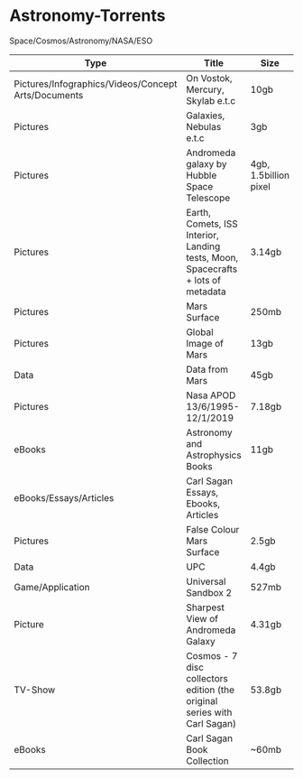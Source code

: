# Astronomy-Torrents
Space/Cosmos/Astronomy/NASA/ESO

| Type | Title | Size | Format | Link | 
|------|-------|------|--------|------|
| Pictures/Infographics/Videos/Concept Arts/Documents | On Vostok, Mercury, Skylab e.t.c | 10gb | Multiple |magnet:?xt=urn:btih:CA2BA005BBECB495D4ED48F6409DA2E63C1A51FA&dn=Space |
| Pictures | Galaxies, Nebulas e.t.c | 3gb | TIFF (Zipped) | magnet:?xt=urn:btih:39C29B948289D1F2BC9F4AB3D60B0E22E91AB6D8&dn=File%20for%20CD.zip&tr=udp%3a%2f%2ftracker.leechers-paradise.org%3a6969&tr=udp%3a%2f%2fzer0day.ch%3a1337&tr=udp%3a%2f%2fopen.demonii.com%3a1337&tr=udp%3a%2f%2ftracker.coppersurfer.tk%3a6969&tr=udp%3a%2f%2fexodus.desync.com%3a6969
| Pictures | Andromeda galaxy by Hubble Space Telescope | 4gb, 1.5billion pixel | Photoshop Format | magnet:?xt=urn:btih:5BE3C93B5C5D9150AB819B14B90360182BD3E26C&dn=heic1502a.psb&tr=udp%3a%2f%2ftracker.publicbt.com%3a80&tr=udp%3a%2f%2ftracker.openbittorrent.com%3a80&tr=udp%3a%2f%2ftracker.istole.it%3a80&tr=http%3a%2f%2fdenis.stalker.h3q.com%3a6969%2fannounce&tr=udp%3a%2f%2ftracker.ccc.de%3a80 | 
| Pictures | Earth, Comets, ISS Interior, Landing tests, Moon, Spacecrafts + lots of metadata | 3.14gb | Zipped | magnet:?xt=urn:btih:EFB574E3839476F52BFA3D606BA1E4B7F7B784B2&dn=NASA%20Creative%20Commons%20-%20Expeditions%2030-42.zip&tr=udp%3a%2f%2ftracker.openbittorrent.com%3a80%2fannounce&tr=udp%3a%2f%2ftracker.publicbt.com%3a80%2fannounce&tr=udp%3a%2f%2ftracker.ccc.de%3a80%2fannounce | 
| Pictures | Mars Surface | 250mb | TIFF | magnet:?xt=urn:btih:059ed25558b4587143db637ac3ca94bebb57d88d&tr=http%3A%2F%2Facademictorrents.com%2Fannounce.php&tr=udp%3A%2F%2Ftracker.coppersurfer.tk%3A6969&tr=udp%3A%2F%2Ftracker.opentrackr.org%3A1337%2Fannounce&tr=udp%3A%2F%2Ftracker.leechers-paradise.org%3A6969 |
| Pictures | Global Image of Mars | 13gb | .cub | magnet:?xt=urn:btih:c746fd3441d19772627fd36599dc418241d39452&tr=http%3A%2F%2Facademictorrents.com%2Fannounce.php&tr=udp%3A%2F%2Ftracker.coppersurfer.tk%3A6969&tr=udp%3A%2F%2Ftracker.opentrackr.org%3A1337%2Fannounce&tr=udp%3A%2F%2Ftracker.leechers-paradise.org%3A6969 |
| Data | Data from Mars | 45gb | PGM + PNG | magnet:?xt=urn:btih:8b89d5825ca251ea355277d1f6e014891aa24875&tr=http%3A%2F%2Facademictorrents.com%2Fannounce.php&tr=udp%3A%2F%2Ftracker.coppersurfer.tk%3A6969&tr=udp%3A%2F%2Ftracker.opentrackr.org%3A1337%2Fannounce&tr=udp%3A%2F%2Ftracker.leechers-paradise.org%3A6969 |
| Pictures | Nasa APOD 13/6/1995-12/1/2019 | 7.18gb | JPG + GIF | magnet:?xt=urn:btih:65A5380AA1646723B602211BA071B81F47398BF7&dn=NASA%20APOD%20%28A%20picture%20of%20the%20day%20%281995.06.13-2019.01.12%29%29&tr=udp%3a%2f%2ftracker.openbittorrent.com%3a80%2fannounce&tr=udp%3a%2f%2ftracker.opentrackr.org%3a1337%2fannounce |
| eBooks | Astronomy and Astrophysics Books | 11gb | Multiple | https://drive.google.com/drive/folders/0B1ySOrPxOWJmZGlNTkEtQnlEM3M |
| eBooks/Essays/Articles | Carl Sagan Essays, Ebooks, Articles | | | https://drive.google.com/drive/folders/1sdQoIY5EMcn7o8_hBwqonMLMDtgpr0n7 |
| Pictures | False Colour Mars Surface | 2.5gb | PNG | magnet:?xt=urn:btih:06F73B5CA501194BA1CD3AA918BD801B84EA7050&dn=mola_color&tr=http%3a%2f%2facademictorrents.com%2fannounce.php&tr=udp%3a%2f%2ftracker.coppersurfer.tk%3a6969&tr=udp%3a%2f2ftracker.opentrackr.org%3a1337%2fannounce&tr=udp%3a%2f%2ftracker.leechers-paradise.org%3a6969 |
| Data | UPC | 4.4gb | tgz | magnet:?xt=urn:btih:28e4d28f5c7873118147b64625e85ce34ea50184&tr=http%3A%2F%2Facademictorrents.com%2Fannounce.php&tr=udp%3A%2F%2Ftracker.coppersurfer.tk%3A6969&tr=udp%3A%2F%2Ftracker.opentrackr.org%3A1337%2Fannounce&tr=udp%3A%2F%2Ftracker.leechers-paradise.org%3A6969 |
| Game/Application | Universal Sandbox 2 | 527mb | rar | https://drive.google.com/uc?id=12O_VMWxD7NXo6vCIeOkTEAohPRBBKvm5 | 
| Picture | Sharpest View of Andromeda Galaxy | 4.31gb | PSB | magnet:?xt=urn:btih:5BE3C93B5C5D9150AB819B14B90360182BD3E26C&dn=heic1502a.psb&tr=udp%3a%2f%2ftracker.publicbt.com%3a80&tr=udp%3a%2f%2ftracker.openbittorrent.com%3a80&tr=udp%3a%2f%2ftracker.istole.it%3a80&tr=http%3a%2f%2fdenis.stalker.h3q.com%3a6969%2fannounce&tr=udp%3a%2f%2ftracker.ccc.de%3a80 |
| TV-Show | Cosmos - 7 disc collectors edition (the original series with Carl Sagan) | 53.8gb | Multiple | magnet:?xt=urn:btih:8479c0fbfda0d3cdbb6559e98e3531305fe61a10&dn=Cosmos%20-%20Carl%20Sagan%201980%20DVD%20FULL&tr=udp%3A%2F%2Ftracker.leechers-paradise.org%3A6969&tr=udp%3A%2F%2Fzer0day.ch%3A1337&tr=udp%3A%2F%2Fopen.demonii.com%3A1337&tr=udp%3A%2F%2Ftracker.coppersurfer.tk%3A6969&tr=udp%3A%2F%2Fexodus.desync.com%3A6969 |
| eBooks | Carl Sagan Book Collection | ~60mb | EPUB | magnet:?xt=urn:btih:033ad4f4a9c002e4a5489b17c61c5c59d0f00dec&dn=carl%20sagan&tr=udp%3A%2F%2Ftracker.leechers-paradise.org%3A6969&tr=udp%3A%2F%2Fzer0day.ch%3A1337&tr=udp%3A%2F%2Fopen.demonii.com%3A1337&tr=udp%3A%2F%2Ftracker.coppersurfer.tk%3A6969&tr=udp%3A%2F%2Fexodus.desync.com%3A6969 |



